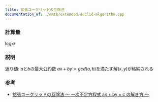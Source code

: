 ```yaml
---
title: 拡張ユークリッドの互除法
documentation_of: ./math/extended-euclid-algorithm.cpp
---
```


### 計算量
$\log{a}$

### 説明
返り値: $a$と$b$の最大公約数
$ax + by = gcd(a, b)$を満たす解$(x, y)$が格納される

### 参考
- [拡張ユークリッドの互除法 〜 一次不定方程式 ax + by = c の解き方 〜](https://qiita.com/drken/items/b97ff231e43bce50199a)